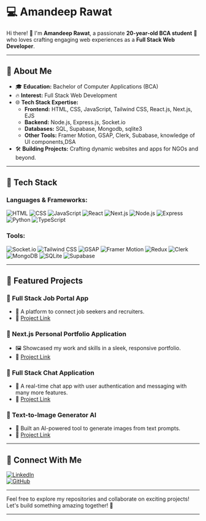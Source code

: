 # 💻 Amandeep Rawat

Hi there! 👋 I'm **Amandeep Rawat**, a passionate **20-year-old BCA student** 🚀 who loves crafting engaging web experiences as a **Full Stack Web Developer**.

---

## 🌟 About Me

- 🎓 **Education:** Bachelor of Computer Applications (BCA)
- 🔥 **Interest:** Full Stack Web Development
- 🌐 **Tech Stack Expertise:**
  - **Frontend:** HTML, CSS, JavaScript, Tailwind CSS, React.js, Next.js, EJS
  - **Backend:** Node.js, Express.js, Socket.io
  - **Databases:** SQL, Supabase, Mongodb, sqlite3
  - **Other Tools:** Framer Motion, GSAP, Clerk, Subabase, knowledge of UI components,DSA
- 🛠️ **Building Projects:** Crafting dynamic websites and apps for NGOs and beyond.

---

## 🧰 Tech Stack

### Languages & Frameworks:

![HTML](https://img.shields.io/badge/-HTML5-orange?style=for-the-badge&logo=html5&logoColor=white)
![CSS](https://img.shields.io/badge/-CSS3-blue?style=for-the-badge&logo=css3&logoColor=white)
![JavaScript](https://img.shields.io/badge/-JavaScript-yellow?style=for-the-badge&logo=javascript&logoColor=white)
![React](https://img.shields.io/badge/-React-blue?style=for-the-badge&logo=react&logoColor=white)
![Next.js](https://img.shields.io/badge/-Next.js-black?style=for-the-badge&logo=next.js&logoColor=white)
![Node.js](https://img.shields.io/badge/-Node.js-green?style=for-the-badge&logo=node.js&logoColor=white)
![Express](https://img.shields.io/badge/-Express.js-gray?style=for-the-badge&logo=express&logoColor=white)
![Python](https://img.shields.io/badge/-Python-blue?style=for-the-badge&logo=python&logoColor=white)
![TypeScript](https://img.shields.io/badge/-TypeScript-blue?style=for-the-badge&logo=typescript&logoColor=white)

### Tools:

![Socket.io](https://img.shields.io/badge/-Socket.io-black?style=for-the-badge&logo=socket.io&logoColor=white)
![Tailwind CSS](https://img.shields.io/badge/-Tailwind_CSS-teal?style=for-the-badge&logo=tailwindcss&logoColor=white)
![GSAP](https://img.shields.io/badge/-GSAP-green?style=for-the-badge&logo=greensock&logoColor=white)
![Framer Motion](https://img.shields.io/badge/-Framer_Motion-black?style=for-the-badge&logo=framer&logoColor=white)
![Redux](https://img.shields.io/badge/-Redux-purple?style=for-the-badge&logo=redux&logoColor=white)
![Clerk](https://img.shields.io/badge/-Clerk-lightgray?style=for-the-badge&logo=clerk&logoColor=black)
![MongoDB](https://img.shields.io/badge/-MongoDB-green?style=for-the-badge&logo=mongodb&logoColor=white)
![SQLite](https://img.shields.io/badge/-SQLite-blue?style=for-the-badge&logo=sqlite&logoColor=white)
![Supabase](https://img.shields.io/badge/-Supabase-teal?style=for-the-badge&logo=supabase&logoColor=white)

---
## 📂 Featured Projects

### 🌟 Full Stack Job Portal App
- 💼 A platform to connect job seekers and recruiters.
- 🔗 [Project Link](https://job-base.vercel.app/)

### 🌟 Next.js Personal Portfolio Application
- 🖼️ Showcased my work and skills in a sleek, responsive portfolio.
- 🔗 [Project Link](https://amandeep-rawat-next-js-portfolio.vercel.app/)

### 🌟 Full Stack Chat Application
- 💬 A real-time chat app with user authentication and  messaging with many more features.
- 🔗 [Project Link](https://hythere-connect-with-friends.onrender.com/)

### 🌟 Text-to-Image Generator AI
- 🎨 Built an AI-powered tool to generate images from text prompts.
- 🔗 [Project Link](#)

---

## 🤝 Connect With Me

[![LinkedIn](https://img.shields.io/badge/-LinkedIn-blue?style=for-the-badge&logo=linkedin&logoColor=white)](https://www.linkedin.com/)  
[![GitHub](https://img.shields.io/badge/-GitHub-black?style=for-the-badge&logo=github&logoColor=white)](https://github.com/)

---

Feel free to explore my repositories and collaborate on exciting projects! Let's build something amazing together! 🚀

---
